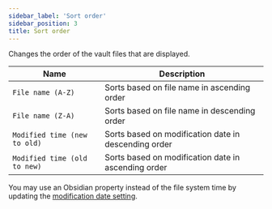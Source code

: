 ```yaml
---
sidebar_label: 'Sort order'
sidebar_position: 3
title: Sort order
---
```


Changes the order of the vault files that are displayed.

| Name | Description |
| ---- | ---- |
| `File name (A-Z)` | Sorts based on file name in ascending order |
| `File name (Z-A)` | Sorts based on file name in descending order |
| `Modified time (new to old)` | Sorts based on modification date in descending order |
| `Modified time (old to new)` | Sorts based on modification date in ascending order |

You may use an Obsidian property instead of the file system time by updating the [modification date setting](/docs/settings#modification-date-property).